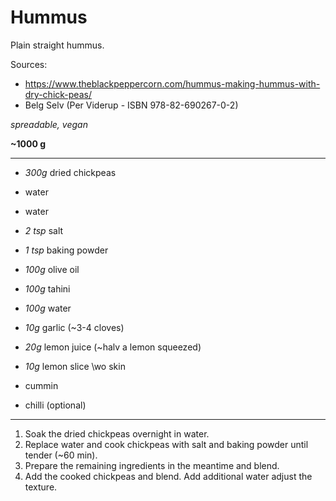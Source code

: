  # Hummus

Plain straight hummus.

Sources:
- https://www.theblackpeppercorn.com/hummus-making-hummus-with-dry-chick-peas/
- Belg Selv (Per Viderup - ISBN 978-82-690267-0-2)

*spreadable, vegan*

**~1000 g**

---

- *300g* dried chickpeas
- water

- water
- *2 tsp* salt
- *1 tsp* baking powder

- *100g* olive oil
- *100g* tahini
- *100g* water
- *10g* garlic (~3-4 cloves)
- *20g* lemon juice (~halv a lemon squeezed)
- *10g* lemon slice \wo skin
- cummin
- chilli (optional)

---

1. Soak the dried chickpeas overnight in water.
2. Replace water and cook chickpeas with salt and baking powder until tender (~60 min).
3. Prepare the remaining ingredients in the meantime and blend.
4. Add the cooked chickpeas and blend. Add additional water adjust the texture.
